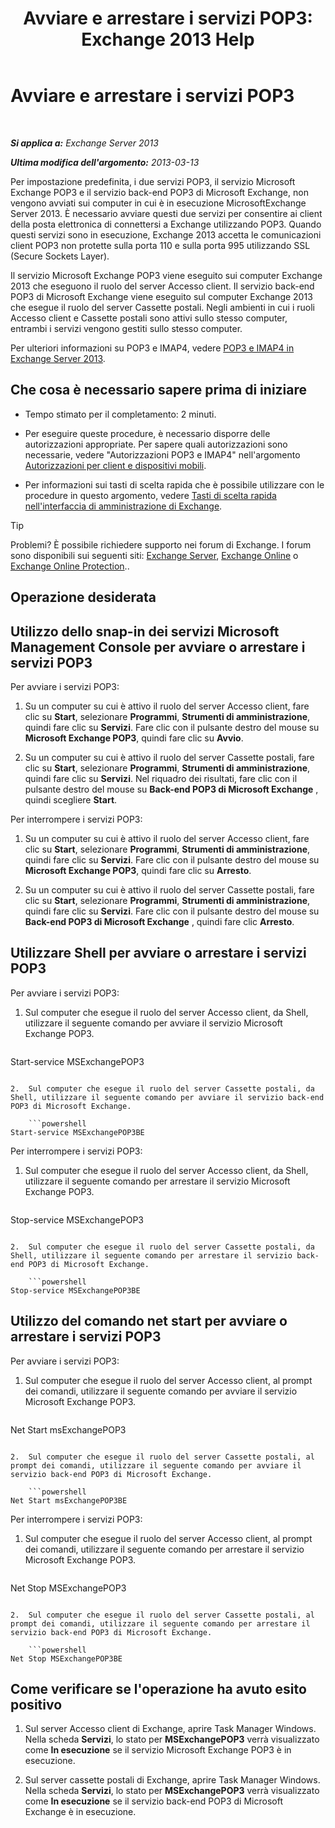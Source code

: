 ﻿---
title: 'Avviare e arrestare i servizi POP3: Exchange 2013 Help'
TOCTitle: Avviare e arrestare i servizi POP3
ms:assetid: 3d543921-d8c9-4d4b-99a1-82446b585ceb
ms:mtpsurl: https://technet.microsoft.com/it-it/library/Aa997475(v=EXCHG.150)
ms:contentKeyID: 50480403
ms.date: 05/22/2018
mtps_version: v=EXCHG.150
ms.translationtype: MT
---

# Avviare e arrestare i servizi POP3

 

_**Si applica a:** Exchange Server 2013_

_**Ultima modifica dell'argomento:** 2013-03-13_

Per impostazione predefinita, i due servizi POP3, il servizio Microsoft Exchange POP3 e il servizio back-end POP3 di Microsoft Exchange, non vengono avviati sui computer in cui è in esecuzione MicrosoftExchange Server 2013. È necessario avviare questi due servizi per consentire ai client della posta elettronica di connettersi a Exchange utilizzando POP3. Quando questi servizi sono in esecuzione, Exchange 2013 accetta le comunicazioni client POP3 non protette sulla porta 110 e sulla porta 995 utilizzando SSL (Secure Sockets Layer).

Il servizio Microsoft Exchange POP3 viene eseguito sui computer Exchange 2013 che eseguono il ruolo del server Accesso client. Il servizio back-end POP3 di Microsoft Exchange viene eseguito sul computer Exchange 2013 che esegue il ruolo del server Cassette postali. Negli ambienti in cui i ruoli Accesso client e Cassette postali sono attivi sullo stesso computer, entrambi i servizi vengono gestiti sullo stesso computer.

Per ulteriori informazioni su POP3 e IMAP4, vedere [POP3 e IMAP4 in Exchange Server 2013](pop3-and-imap4-in-exchange-server-2013-exchange-2013-help.md).

## Che cosa è necessario sapere prima di iniziare

  - Tempo stimato per il completamento: 2 minuti.

  - Per eseguire queste procedure, è necessario disporre delle autorizzazioni appropriate. Per sapere quali autorizzazioni sono necessarie, vedere "Autorizzazioni POP3 e IMAP4" nell'argomento [Autorizzazioni per client e dispositivi mobili](clients-and-mobile-devices-permissions-exchange-2013-help.md).

  - Per informazioni sui tasti di scelta rapida che è possibile utilizzare con le procedure in questo argomento, vedere [Tasti di scelta rapida nell'interfaccia di amministrazione di Exchange](keyboard-shortcuts-in-the-exchange-admin-center-exchange-online-protection-help.md).


> [!TIP]
> Problemi? È possibile richiedere supporto nei forum di Exchange. I forum sono disponibili sui seguenti siti: <A href="https://go.microsoft.com/fwlink/p/?linkid=60612">Exchange Server</A>, <A href="https://go.microsoft.com/fwlink/p/?linkid=267542">Exchange Online</A> o <A href="https://go.microsoft.com/fwlink/p/?linkid=285351">Exchange Online Protection</A>..



## Operazione desiderata

## Utilizzo dello snap-in dei servizi Microsoft Management Console per avviare o arrestare i servizi POP3

Per avviare i servizi POP3:

1.  Su un computer su cui è attivo il ruolo del server Accesso client, fare clic su **Start**, selezionare **Programmi**, **Strumenti di amministrazione**, quindi fare clic su **Servizi**. Fare clic con il pulsante destro del mouse su **Microsoft Exchange POP3**, quindi fare clic su **Avvio**.

2.  Su un computer su cui è attivo il ruolo del server Cassette postali, fare clic su **Start**, selezionare **Programmi**, **Strumenti di amministrazione**, quindi fare clic su **Servizi**. Nel riquadro dei risultati, fare clic con il pulsante destro del mouse su **Back-end POP3 di Microsoft Exchange** , quindi scegliere **Start**.

Per interrompere i servizi POP3:

1.  Su un computer su cui è attivo il ruolo del server Accesso client, fare clic su **Start**, selezionare **Programmi**, **Strumenti di amministrazione**, quindi fare clic su **Servizi**. Fare clic con il pulsante destro del mouse su **Microsoft Exchange POP3**, quindi fare clic su **Arresto**.

2.  Su un computer su cui è attivo il ruolo del server Cassette postali, fare clic su **Start**, selezionare **Programmi**, **Strumenti di amministrazione**, quindi fare clic su **Servizi**. Fare clic con il pulsante destro del mouse su **Back-end POP3 di Microsoft Exchange** , quindi fare clic **Arresto**.

## Utilizzare Shell per avviare o arrestare i servizi POP3

Per avviare i servizi POP3:

1.  Sul computer che esegue il ruolo del server Accesso client, da Shell, utilizzare il seguente comando per avviare il servizio Microsoft Exchange POP3.
    
    ```powershell
Start-service MSExchangePOP3
```

2.  Sul computer che esegue il ruolo del server Cassette postali, da Shell, utilizzare il seguente comando per avviare il servizio back-end POP3 di Microsoft Exchange.
    
    ```powershell
Start-service MSExchangePOP3BE
```

Per interrompere i servizi POP3:

1.  Sul computer che esegue il ruolo del server Accesso client, da Shell, utilizzare il seguente comando per arrestare il servizio Microsoft Exchange POP3.
    
    ```powershell
Stop-service MSExchangePOP3
```

2.  Sul computer che esegue il ruolo del server Cassette postali, da Shell, utilizzare il seguente comando per arrestare il servizio back-end POP3 di Microsoft Exchange.
    
    ```powershell
Stop-service MSExchangePOP3BE
```

## Utilizzo del comando net start per avviare o arrestare i servizi POP3

Per avviare i servizi POP3:

1.  Sul computer che esegue il ruolo del server Accesso client, al prompt dei comandi, utilizzare il seguente comando per avviare il servizio Microsoft Exchange POP3.
    
    ```powershell
Net Start msExchangePOP3
```

2.  Sul computer che esegue il ruolo del server Cassette postali, al prompt dei comandi, utilizzare il seguente comando per avviare il servizio back-end POP3 di Microsoft Exchange.
    
    ```powershell
Net Start msExchangePOP3BE
```

Per interrompere i servizi POP3:

1.  Sul computer che esegue il ruolo del server Accesso client, al prompt dei comandi, utilizzare il seguente comando per arrestare il servizio Microsoft Exchange POP3.
    
    ```powershell
Net Stop MSExchangePOP3
```

2.  Sul computer che esegue il ruolo del server Cassette postali, al prompt dei comandi, utilizzare il seguente comando per arrestare il servizio back-end POP3 di Microsoft Exchange.
    
    ```powershell
Net Stop MSExchangePOP3BE
```

## Come verificare se l'operazione ha avuto esito positivo

1.  Sul server Accesso client di Exchange, aprire Task Manager Windows. Nella scheda **Servizi**, lo stato per **MSExchangePOP3** verrà visualizzato come **In esecuzione** se il servizio Microsoft Exchange POP3 è in esecuzione.

2.  Sul server cassette postali di Exchange, aprire Task Manager Windows. Nella scheda **Servizi**, lo stato per **MSExchangePOP3** verrà visualizzato come **In esecuzione** se il servizio back-end POP3 di Microsoft Exchange è in esecuzione.

